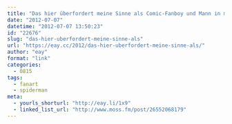 ```yaml
---
title: "Das hier überfordert meine Sinne als Comic-Fanboy und Mann in mehrerer Hinsicht"
date: "2012-07-07"
datetime: "2012-07-07 13:50:23"
id: "22676"
slug: "das-hier-uberfordert-meine-sinne-als"
url: "https://eay.cc/2012/das-hier-uberfordert-meine-sinne-als/"
author: "eay"
format: "link"
categories:
  - 0815
tags:
  - fanart
  - spiderman
meta:
  - yourls_shorturl: "http://eay.li/1x9"
  - linked_list_url: "http://www.moss.fm/post/26552068179"
---
```



